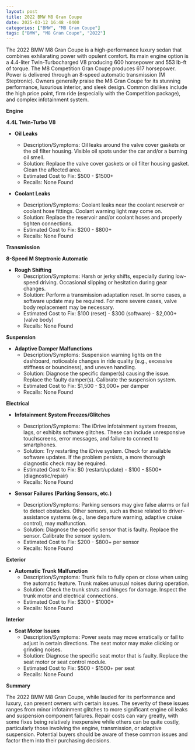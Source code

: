 ```yaml
---
layout: post
title: 2022 BMW M8 Gran Coupe
date: 2025-03-12 16:48 -0400
categories: ["BMW", "M8 Gran Coupe"]
tags: ["BMW", "M8 Gran Coupe", "2022"]
---
```

The 2022 BMW M8 Gran Coupe is a high-performance luxury sedan that combines exhilarating power with opulent comfort. Its main engine option is a 4.4-liter Twin-Turbocharged V8 producing 600 horsepower and 553 lb-ft of torque. The M8 Competition Gran Coupe produces 617 horsepower. Power is delivered through an 8-speed automatic transmission (M Steptronic). Owners generally praise the M8 Gran Coupe for its stunning performance, luxurious interior, and sleek design. Common dislikes include the high price point, firm ride (especially with the Competition package), and complex infotainment system.

**Engine**

**4.4L Twin-Turbo V8**

*   **Oil Leaks**
    *   Description/Symptoms: Oil leaks around the valve cover gaskets or the oil filter housing. Visible oil spots under the car and/or a burning oil smell.
    *   Solution: Replace the valve cover gaskets or oil filter housing gasket. Clean the affected area.
    *   Estimated Cost to Fix: $500 - $1500+
    *   Recalls: None Found

*   **Coolant Leaks**
    *   Description/Symptoms: Coolant leaks near the coolant reservoir or coolant hose fittings. Coolant warning light may come on.
    *   Solution: Replace the reservoir and/or coolant hoses and properly tighten connections.
    *   Estimated Cost to Fix: $200 - $800+
    *   Recalls: None Found

**Transmission**

**8-Speed M Steptronic Automatic**

*   **Rough Shifting**
    *   Description/Symptoms: Harsh or jerky shifts, especially during low-speed driving. Occasional slipping or hesitation during gear changes.
    *   Solution: Perform a transmission adaptation reset. In some cases, a software update may be required. For more severe cases, valve body replacement may be necessary.
    *   Estimated Cost to Fix: $100 (reset) - $300 (software) - $2,000+ (valve body)
    *   Recalls: None Found

**Suspension**

*   **Adaptive Damper Malfunctions**
    *   Description/Symptoms: Suspension warning lights on the dashboard, noticeable changes in ride quality (e.g., excessive stiffness or bounciness), and uneven handling.
    *   Solution: Diagnose the specific damper(s) causing the issue. Replace the faulty damper(s). Calibrate the suspension system.
    *   Estimated Cost to Fix: $1,500 - $3,000+ per damper
    *   Recalls: None Found

**Electrical**

*   **Infotainment System Freezes/Glitches**
    *   Description/Symptoms: The iDrive infotainment system freezes, lags, or exhibits software glitches. These can include unresponsive touchscreens, error messages, and failure to connect to smartphones.
    *   Solution: Try restarting the iDrive system. Check for available software updates. If the problem persists, a more thorough diagnostic check may be required.
    *   Estimated Cost to Fix: $0 (restart/update) - $100 - $500+ (diagnostic/repair)
    *   Recalls: None Found

*   **Sensor Failures (Parking Sensors, etc.)**
    *   Description/Symptoms: Parking sensors may give false alarms or fail to detect obstacles. Other sensors, such as those related to driver-assistance systems (e.g., lane departure warning, adaptive cruise control), may malfunction.
    *   Solution: Diagnose the specific sensor that is faulty. Replace the sensor. Calibrate the sensor system.
    *   Estimated Cost to Fix: $200 - $800+ per sensor
    *   Recalls: None Found

**Exterior**

*   **Automatic Trunk Malfunction**
    *   Description/Symptoms: Trunk fails to fully open or close when using the automatic feature. Trunk makes unusual noises during operation.
    *   Solution: Check the trunk struts and hinges for damage. Inspect the trunk motor and electrical connections.
    *   Estimated Cost to Fix: $300 - $1000+
    *   Recalls: None Found

**Interior**

*   **Seat Motor Issues**
    *   Description/Symptoms: Power seats may move erratically or fail to adjust in certain directions. The seat motor may make clicking or grinding noises.
    *   Solution: Diagnose the specific seat motor that is faulty. Replace the seat motor or seat control module.
    *   Estimated Cost to Fix: $500 - $1500+ per seat
    *   Recalls: None Found

**Summary**

The 2022 BMW M8 Gran Coupe, while lauded for its performance and luxury, can present owners with certain issues. The severity of these issues ranges from minor infotainment glitches to more significant engine oil leaks and suspension component failures. Repair costs can vary greatly, with some fixes being relatively inexpensive while others can be quite costly, particularly those involving the engine, transmission, or adaptive suspension. Potential buyers should be aware of these common issues and factor them into their purchasing decisions.

